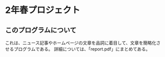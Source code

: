 # 2年春プロジェクト
## このプログラムについて

これは、ニュース記事やホームページの文章を品詞に着目して、文章を簡略化させるプログラムである。
詳細については、「report.pdf」にまとめてある。
